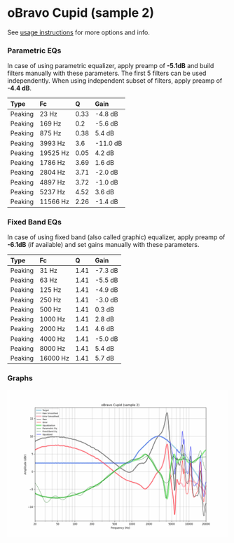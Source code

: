 # oBravo Cupid (sample 2)
See [usage instructions](https://github.com/jaakkopasanen/AutoEq#usage) for more options and info.

### Parametric EQs
In case of using parametric equalizer, apply preamp of **-5.1dB** and build filters manually
with these parameters. The first 5 filters can be used independently.
When using independent subset of filters, apply preamp of **-4.4 dB**.

| Type    | Fc       |    Q | Gain     |
|:--------|:---------|:-----|:---------|
| Peaking | 23 Hz    | 0.33 | -4.8 dB  |
| Peaking | 169 Hz   | 0.2  | -5.6 dB  |
| Peaking | 875 Hz   | 0.38 | 5.4 dB   |
| Peaking | 3993 Hz  | 3.6  | -11.0 dB |
| Peaking | 19525 Hz | 0.05 | 4.2 dB   |
| Peaking | 1786 Hz  | 3.69 | 1.6 dB   |
| Peaking | 2804 Hz  | 3.71 | -2.0 dB  |
| Peaking | 4897 Hz  | 3.72 | -1.0 dB  |
| Peaking | 5237 Hz  | 4.52 | 3.6 dB   |
| Peaking | 11566 Hz | 2.26 | -1.4 dB  |

### Fixed Band EQs
In case of using fixed band (also called graphic) equalizer, apply preamp of **-6.1dB**
(if available) and set gains manually with these parameters.

| Type    | Fc       |    Q | Gain    |
|:--------|:---------|:-----|:--------|
| Peaking | 31 Hz    | 1.41 | -7.3 dB |
| Peaking | 63 Hz    | 1.41 | -5.5 dB |
| Peaking | 125 Hz   | 1.41 | -4.9 dB |
| Peaking | 250 Hz   | 1.41 | -3.0 dB |
| Peaking | 500 Hz   | 1.41 | 0.3 dB  |
| Peaking | 1000 Hz  | 1.41 | 2.8 dB  |
| Peaking | 2000 Hz  | 1.41 | 4.6 dB  |
| Peaking | 4000 Hz  | 1.41 | -5.0 dB |
| Peaking | 8000 Hz  | 1.41 | 5.4 dB  |
| Peaking | 16000 Hz | 1.41 | 5.7 dB  |

### Graphs
![](./oBravo%20Cupid%20(sample%202).png)